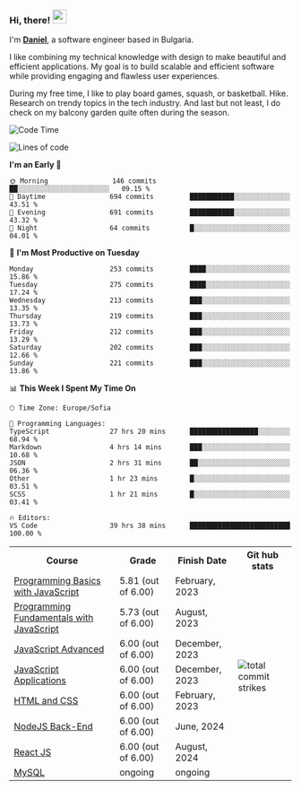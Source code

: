 ### Hi, there! <img src="https://emojis.slackmojis.com/emojis/images/1536351075/4594/blob-wave.gif" width="25"/>

I'm [**Daniel**](https://danielbatanov.netlify.app/), a software engineer based in Bulgaria.   

I like combining my technical knowledge with design to make beautiful and efficient applications. My goal is to build scalable and efficient software while providing engaging and flawless user experiences.

During my free time, I like to play board games, squash, or basketball. Hike. Research on trendy topics in the tech industry. And last but not least, I do check on my balcony garden quite often during the season.

<!--START_SECTION:waka-->
![Code Time](http://img.shields.io/badge/Code%20Time-1%2C163%20hrs%2035%20mins-blue)

![Lines of code](https://img.shields.io/badge/From%20Hello%20World%20I%27ve%20Written-487.3%20thousand%20lines%20of%20code-blue)

**I'm an Early 🐤** 

```text
🌞 Morning                146 commits         ██░░░░░░░░░░░░░░░░░░░░░░░   09.15 % 
🌆 Daytime                694 commits         ███████████░░░░░░░░░░░░░░   43.51 % 
🌃 Evening                691 commits         ███████████░░░░░░░░░░░░░░   43.32 % 
🌙 Night                  64 commits          █░░░░░░░░░░░░░░░░░░░░░░░░   04.01 % 
```
📅 **I'm Most Productive on Tuesday** 

```text
Monday                   253 commits         ████░░░░░░░░░░░░░░░░░░░░░   15.86 % 
Tuesday                  275 commits         ████░░░░░░░░░░░░░░░░░░░░░   17.24 % 
Wednesday                213 commits         ███░░░░░░░░░░░░░░░░░░░░░░   13.35 % 
Thursday                 219 commits         ███░░░░░░░░░░░░░░░░░░░░░░   13.73 % 
Friday                   212 commits         ███░░░░░░░░░░░░░░░░░░░░░░   13.29 % 
Saturday                 202 commits         ███░░░░░░░░░░░░░░░░░░░░░░   12.66 % 
Sunday                   221 commits         ███░░░░░░░░░░░░░░░░░░░░░░   13.86 % 
```


📊 **This Week I Spent My Time On** 

```text
🕑︎ Time Zone: Europe/Sofia

💬 Programming Languages: 
TypeScript               27 hrs 20 mins      █████████████████░░░░░░░░   68.94 % 
Markdown                 4 hrs 14 mins       ███░░░░░░░░░░░░░░░░░░░░░░   10.68 % 
JSON                     2 hrs 31 mins       ██░░░░░░░░░░░░░░░░░░░░░░░   06.36 % 
Other                    1 hr 23 mins        █░░░░░░░░░░░░░░░░░░░░░░░░   03.51 % 
SCSS                     1 hr 21 mins        █░░░░░░░░░░░░░░░░░░░░░░░░   03.41 % 

🔥 Editors: 
VS Code                  39 hrs 38 mins      █████████████████████████   100.00 % 
```


<!--END_SECTION:waka-->


<table>
  <tr>
    <th>Course</th>
    <th>Grade</th>
    <th>Finish Date</th>
    <th>Git hub stats</th>
  </tr>
  <tr>
    <td><a href="https://softuni.bg/Certificates/Details/159814/4fcfee60">Programming Basics with JavaScript</a></td>
    <td>5.81 (out of 6.00)</td>
    <td>February, 2023</td>
    <td rowspan="8"><img align="center" src="https://github-readme-streak-stats.herokuapp.com/?user=batanoffs&layout=compact&hide_border=true" alt="total commit strikes"/></td>
  </tr>
  <tr>
    <td><a href="https://softuni.bg/Certificates/Details/180198/31625e83">Programming Fundamentals with JavaScript</a></td>
    <td>5.73 (out of 6.00)</td>
    <td>August, 2023</td>
  </tr>
  <tr>
    <td><a href="https://softuni.bg/Certificates/Details/195467/d2fe5f99">JavaScript Advanced</a></td>
    <td>6.00 (out of 6.00)</td>
    <td>December, 2023</td>
  </tr>
  <tr>
    <td><a href="https://softuni.bg/Certificates/Details/195298/1f9f9bde">JavaScript Applications</a></td>
    <td>6.00 (out of 6.00)</td>
    <td>December, 2023</td>
  </tr>
  <tr>
    <td><a href="https://softuni.bg/certificates/details/205221/f430eb0f">HTML and CSS</a></td>
    <td>6.00 (out of 6.00)</td>
    <td>February, 2023</td>
  </tr>
  <tr>
    <td><a href="https://softuni.bg/certificates/details/218275/6b86be8a">NodeJS Back-End</a></td>
    <td>6.00 (out of 6.00)</td>
    <td>June, 2024</td>
  </tr>
  <tr>
    <td><a href="https://softuni.bg/Certificates/Details/223751/509209a4">React JS</a></td>
    <td>6.00 (out of 6.00)</td>
    <td>August, 2024</td>
  </tr>
  <tr>
    <td><a href="">MySQL</a></td>
    <td> ongoing</td>
    <td> ongoing</td>
  </tr>
</table>

 <!-- <a href="#"><img align="center" src="https://github-profile-trophy.vercel.app/?username=batanoffs&column=-1&margin-w=8&margin-h=2" alt="GitHub Trophies" /></a> -->



